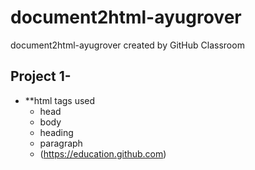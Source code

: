 # document2html-ayugrover
document2html-ayugrover created by GitHub Classroom
## Project 1-
 - **html tags used
      - head
      - body
      - heading
      - paragraph
      - (https://education.github.com)
 
